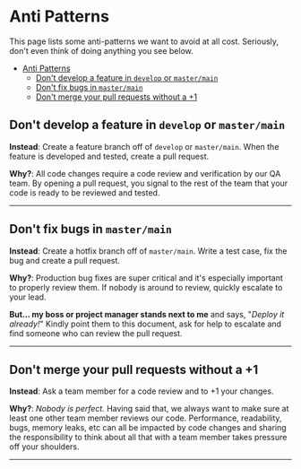 # Anti Patterns

This page lists some anti-patterns we want to avoid at all cost. Seriously, don't
even think of doing anything you see below.

- [Anti Patterns](#anti-patterns)
  - [Don't develop a feature in `develop` or `master/main`](#dont-develop-a-feature-in-develop-or-mastermain)
  - [Don't fix bugs in `master/main`](#dont-fix-bugs-in-mastermain)
  - [Don't merge your pull requests without a +1](#dont-merge-your-pull-requests-without-a-1)

## Don't develop a feature in `develop` or `master/main`

**Instead**: Create a feature branch off of `develop` or `master/main`. When the
feature is developed and tested, create a pull request.

**Why?**: All code changes require a code review and verification by our QA team.
By opening a pull request, you signal to the rest of the team that your code
is ready to be reviewed and tested.

* * *

## Don't fix bugs in `master/main`

**Instead**: Create a hotfix branch off of `master/main`. Write a test case, fix the bug
and create a pull request.

**Why?**: Production bug fixes are super critical and it's especially important
to properly review them. If nobody is around to review, quickly escalate to your
lead.

**But... my boss or project manager stands next to me** and says, "_Deploy it already!_"
Kindly point them to this document, ask for help to escalate and find someone who can review
the pull request.

* * *

## Don't merge your pull requests without a +1

**Instead**: Ask a team member for a code review and to +1 your changes.

**Why?**: _Nobody is perfect._ Having said that, we always want to make sure at
least one other team member reviews our code. Performance, readability, bugs,
memory leaks, etc can all be impacted by code changes and sharing the responsibility
to think about all that with a team member takes pressure off your shoulders.

* * *
